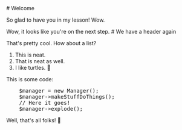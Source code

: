 <slide id="welcome">
# Welcome

So glad to have you in my lesson!
<overlay>
Wow.
</overlay>
</slide>

<slide id="nextStep">
Wow, it looks like you're on the next step.
</slide>

<slide id="withList">
# We have a header again

That's pretty cool. How about a list?

1. This is neat.
2. That is neat as well.
3. I like turtles. 🐢
</slide>

<slide id="withCode">
This is some code:

<pre>
    $manager = new Manager();
    $manager->makeStuffDoThings();
    // Here it goes!
    $manager->explode();
</pre>
</slide>

<slide id="theEnd">
Well, that's all folks! 👋
</slide>

<script>
    // My script goes here
</script>
